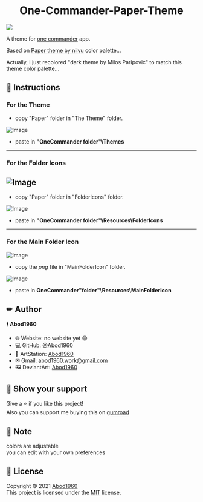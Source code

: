 <h1 align='center'> One-Commander-Paper-Theme</h1>

![](https://i.imgur.com/JOrCYqp.png)

A theme for [one commander](http://www.onecommander.com) app.
 
Based on [Paper theme by niivu](https://www.deviantart.com/niivu/art/Paper-for-Windows-10-881587608) color palette...
 
Actually, I just recolored "dark theme by Milos Paripovic" to match this theme color palette...
 
 
## 🧾 Instructions


### For the Theme


- copy "Paper" folder in "The Theme" folder.

![Image](https://i.imgur.com/IwSwTKg.png)

- paste in **"OneCommander folder"\Themes**

---
### For the Folder Icons


![Image](https://i.imgur.com/tFLajwz.png)
---
- copy "Paper" folder in "FolderIcons" folder.

![Image](https://i.imgur.com/3MrfpS1.png)

- paste in **"OneCommander folder"\Resources\FolderIcons**

---
### For the Main Folder Icon

![Image](https://i.imgur.com/2422uV9.png)

- copy the *png* file in "MainFolderIcon" folder.

![Image](https://i.imgur.com/Ak1gb6U.png)

- paste in **OneCommander"folder"\Resources\MainFolderIcon**

## ✏ Author

🕴 **Abod1960**

* 🌐 Website: no website yet 😅
* 💻 GitHub: [@Abod1960](https://github.com/Abod1960)
* 🎨 ArtStation: [Abod1960](https://www.artstation.com/abod1960)
*  ✉ Gmail: abod1960.work@gmail.com
*   🖼 DeviantArt: [Abod1960](https://www.deviantart.com/abod1960)


## 🌟 Show your support

Give a ⭐️ if you like this project!<br>
Also you can support me buying this on [gumroad](https://gumroad.com/l/NVitO)

## 📝 Note

colors are adjustable<br>
you can edit with your own preferences 

## 📩 License

Copyright © 2021 [Abod1960](https://github.com/Abod1960)<br />
This project is licensed under the [MIT](https://github.com/Abod1960/One-Commander-Dev-Theme/blob/main/LICENSE) license.


